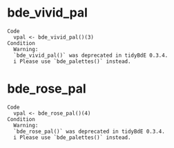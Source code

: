 # bde_vivid_pal

    Code
      vpal <- bde_vivid_pal()(3)
    Condition
      Warning:
      `bde_vivid_pal()` was deprecated in tidyBdE 0.3.4.
      i Please use `bde_palettes()` instead.

# bde_rose_pal

    Code
      vpal <- bde_rose_pal()(4)
    Condition
      Warning:
      `bde_rose_pal()` was deprecated in tidyBdE 0.3.4.
      i Please use `bde_palettes()` instead.

